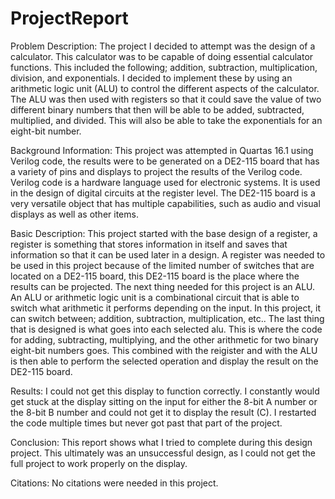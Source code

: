 # ProjectReport

Problem Description: The project I decided to attempt was the design of a calculator. This calculator was to be capable of doing essential calculator functions. This included the following; addition, subtraction, multiplication, division, and exponentials. I decided to implement these by using an arithmetic logic unit (ALU) to control the different aspects of the calculator. The ALU was then used with registers so that it could save the value of two different binary numbers that then will be able to be added, subtracted, multiplied, and divided. This will also be able to take the exponentials for an eight-bit number.

Background Information: This project was attempted in Quartas 16.1 using Verilog code, the results were to be generated on a DE2-115 board that has a variety of pins and displays to project the results of the Verilog code. Verilog code is a hardware language used for electronic systems. It is used in the design of digital circuits at the register level. The DE2-115 board is a very versatile object that has multiple capabilities, such as audio and visual displays as well as other items.

Basic Description: This project started with the base design of a register, a register is something that stores information in itself and saves that information so that it can be used later in a design. A register was needed to be used in this project because of the limited number of switches that are located on a DE2-115 board, this DE2-115 board is the place where the results can be projected. The next thing needed for this project is an ALU. An ALU or arithmetic logic unit is a combinational circuit that is able to switch what arithmetic it performs depending on the input. In this project, it can switch between; addition, subtraction, multiplication, etc.. The last thing that is designed is what goes into each selected alu. This is where the code for adding, subtracting, multiplying, and the other arithmetic for two binary eight-bit numbers goes. This combined with the reigister and with the ALU is then able to perform the selected operation and display the result on the DE2-115 board.

Results: I could not get this display to function correctly. I constantly would get stuck at the display sitting on the input for either the 8-bit A number or the 8-bit B number and could not get it to display the result (C). I restarted the code multiple times but never got past that part of the project.

Conclusion: This report shows what I tried to complete during this design project. This ultimately was an unsuccessful design, as I could not get the full project to work properly on the display.

Citations: No citations were needed in this project.
